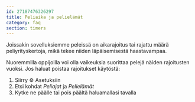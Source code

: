 ```yaml
---
id: 27187476326297
title: Peliaika ja pelielämät
category: faq
section: timers
---
```


Joissakin sovelluksiemme peleissä on aikarajoitus tai rajattu määrä peliyrityskertoja, mikä tekee niiden läpäisemisestä haastavampaa.

Nuoremmilla oppijoilla voi olla vaikeuksia suorittaa pelejä näiden rajoitusten vuoksi. Jos haluat poistaa rajoitukset käytöstä:

1. Siirry ⚙️ Asetuksiin
2. Etsi kohdat _Peliajat_ ja _Pelielämät_ 
3. Kytke ne päälle tai pois päältä haluamallasi tavalla
